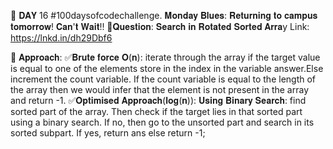📌 𝐃𝐀𝐘 16 #100daysofcodechallenge.
𝐌𝐨𝐧𝐝𝐚𝐲 𝐁𝐥𝐮𝐞𝐬: 𝐑𝐞𝐭𝐮𝐫𝐧𝐢𝐧𝐠 𝐭𝐨 𝐜𝐚𝐦𝐩𝐮𝐬 𝐭𝐨𝐦𝐨𝐫𝐫𝐨𝐰! 𝐂𝐚𝐧'𝐭 𝐖𝐚𝐢𝐭!!
📌𝐐𝐮𝐞𝐬𝐭𝐢𝐨𝐧: 𝐒𝐞𝐚𝐫𝐜𝐡 𝐢𝐧 𝐑𝐨𝐭𝐚𝐭𝐞𝐝 𝐒𝐨𝐫𝐭𝐞𝐝 𝐀𝐫𝐫𝐚y
Link:
https://lnkd.in/dh29Dbf6

📌 𝐀𝐩𝐩𝐫𝐨𝐚𝐜𝐡:
✅𝐁𝐫𝐮𝐭𝐞 𝐟𝐨𝐫𝐜𝐞 𝐎(𝐧): iterate through the array if the target value is equal to one of the elements store in the index in the variable answer.Else increment the 
count variable. If the count variable is equal to the length of the array then we would infer that the element is not present in the array and return -1.
✅𝐎𝐩𝐭𝐢𝐦𝐢𝐬𝐞𝐝 𝐀𝐩𝐩𝐫𝐨𝐚𝐜𝐡(𝐥𝐨𝐠(𝐧)): 𝐔𝐬𝐢𝐧𝐠 𝐁𝐢𝐧𝐚𝐫𝐲 𝐒𝐞𝐚𝐫𝐜𝐡: find sorted part of the array. Then check if the target lies in that sorted part using a binary search. 
If no, then go to the unsorted part and search in its sorted subpart. If yes, return ans else return -1;
